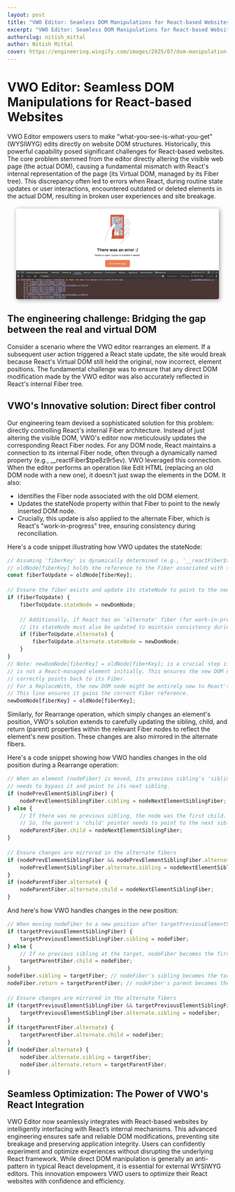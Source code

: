 ```yaml
---
layout: post
title: "VWO Editor: Seamless DOM Manipulations for React-based Websites"
excerpt: "VWO Editor: Seamless DOM Manipulations for React-based Websites"
authorslug: nitish_mittal
author: Nitish Mittal
cover: https://engineering.wingify.com/images/2025/07/dom-manipulation-react-err.png
---
```


# VWO Editor: Seamless DOM Manipulations for React-based Websites

VWO Editor empowers users to make "what-you-see-is-what-you-get" (WYSIWYG) edits directly on website DOM structures. Historically, this powerful capability posed significant challenges for React-based websites. The core problem stemmed from the editor directly altering the visible web page (the actual DOM), causing a fundamental mismatch with React's internal representation of the page (its Virtual DOM, managed by its Fiber tree). This discrepancy often led to errors when React, during routine state updates or user interactions, encountered outdated or deleted elements in the actual DOM, resulting in broken user experiences and site breakage.

<div style="text-align:center; margin: 20px;">
  <img src="/images/2025/07/dom-manipulation-react-err.png" style="box-shadow: 2px 2px 10px 1px #aaa; border-radius: 4px;">
</div>

## The engineering challenge: Bridging the gap between the real and virtual DOM

Consider a scenario where the VWO editor rearranges an element. If a subsequent user action triggered a React state update, the site would break because React's Virtual DOM still held the original, now incorrect, element positions. The fundamental challenge was to ensure that any direct DOM modification made by the VWO editor was also accurately reflected in React's internal Fiber tree.

## VWO's Innovative solution: Direct fiber control

Our engineering team devised a sophisticated solution for this problem: directly controlling React's internal Fiber architecture. Instead of just altering the visible DOM, VWO's editor now meticulously updates the corresponding React Fiber nodes.
For any DOM node, React maintains a connection to its internal Fiber node, often through a dynamically named property (e.g., __reactFiber$tpe8z9r5ev). VWO leveraged this connection. When the editor performs an operation like Edit HTML (replacing an old DOM node with a new one), it doesn't just swap the elements in the DOM. It also:

- Identifies the Fiber node associated with the old DOM element.
- Updates the stateNode property within that Fiber to point to the newly inserted DOM node.
- Crucially, this update is also applied to the alternate Fiber, which is React's "work-in-progress" tree, ensuring consistency during reconciliation.

Here's a code snippet illustrating how VWO updates the stateNode:

```js
// Assuming 'fiberKey' is dynamically determined (e.g., '__reactFiber$tpe8z9r5ev')
// oldNode[fiberKey] holds the reference to the Fiber associated with the old DOM node.
const fiberToUpdate = oldNode[fiberKey];

// Ensure the fiber exists and update its stateNode to point to the new DOM node.
if (fiberToUpdate) {
    fiberToUpdate.stateNode = newDomNode;

    // Additionally, if React has an 'alternate' fiber (for work-in-progress),
    // its stateNode must also be updated to maintain consistency during reconciliation.
    if (fiberToUpdate.alternate) {
        fiberToUpdate.alternate.stateNode = newDomNode;
    }
}
// Note: newDomNode[fiberKey] = oldNode[fiberKey]; is a crucial step if the new DOM node
// is not a React-managed element initially. This ensures the new DOM node
// correctly points back to its Fiber.
// For a ReplaceWith, the new DOM node might be entirely new to React's world.
// This line ensures it gains the correct Fiber reference.
newDomNode[fiberKey] = oldNode[fiberKey];
```

Similarly, for Rearrange operation, which simply changes an element's position, VWO's solution extends to carefully updating the sibling, child, and return (parent) properties within the relevant Fiber nodes to reflect the element's new position. These changes are also mirrored in the alternate fibers.

Here's a code snippet showing how VWO handles changes in the old position during a Rearrange operation:

``` js
// When an element (nodeFiber) is moved, its previous sibling's 'sibling' pointer
// needs to bypass it and point to its next sibling.
if (nodePrevElementSiblingFiber) {
    nodePrevElementSiblingFiber.sibling = nodeNextElementSiblingFiber;
} else {
    // If there was no previous sibling, the node was the first child.
    // So, the parent's 'child' pointer needs to point to the next sibling.
    nodeParentFiber.child = nodeNextElementSiblingFiber;
}

// Ensure changes are mirrored in the alternate fibers
if (nodePrevElementSiblingFiber && nodePrevElementSiblingFiber.alternate) {
    nodePrevElementSiblingFiber.alternate.sibling = nodeNextElementSiblingFiber;
}
if (nodeParentFiber.alternate) {
    nodeParentFiber.alternate.child = nodeNextElementSiblingFiber;
}
```

And here's how VWO handles changes in the new position:

``` js
// When moving nodeFiber to a new position after targetPreviousElementSiblingFiber:
if (targetPreviousElementSiblingFiber) {
    targetPreviousElementSiblingFiber.sibling = nodeFiber;
} else {
    // If no previous sibling at the target, nodeFiber becomes the first child.
    targetParentFiber.child = nodeFiber;
}
nodeFiber.sibling = targetFiber; // nodeFiber's sibling becomes the target (the element it was moved before)
nodeFiber.return = targetParentFiber; // nodeFiber's parent becomes the target's parent

// Ensure changes are mirrored in the alternate fibers
if (targetPreviousElementSiblingFiber && targetPreviousElementSiblingFiber.alternate) {
    targetPreviousElementSiblingFiber.alternate.sibling = nodeFiber;
}
if (targetParentFiber.alternate) {
    targetParentFiber.alternate.child = nodeFiber;
}
if (nodeFiber.alternate) {
    nodeFiber.alternate.sibling = targetFiber;
    nodeFiber.alternate.return = targetParentFiber;
}
```

## Seamless Optimization: The Power of VWO's React Integration

VWO Editor now seamlessly integrates with React-based websites by intelligently interfacing with React’s internal mechanisms. This advanced engineering ensures safe and reliable DOM modifications, preventing site breakage and preserving application integrity. Users can confidently experiment and optimize experiences without disrupting the underlying React framework. While direct DOM manipulation is generally an anti-pattern in typical React development, it is essential for external WYSIWYG editors. This innovation empowers VWO users to optimize their React websites with confidence and efficiency.
